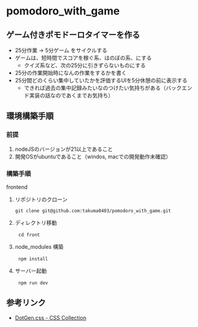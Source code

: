 # pomodoro_with_game

## ゲーム付きポモドーロタイマーを作る
  - 25分作業 -> 5分ゲーム をサイクルする
  - ゲームは、短時間でスコアを稼ぐ系、ほのぼの系、にする
    - クイズ系など、次の25分に引きずらないものにする
  - 25分の作業開始時になんの作業をするかを書く
  - 25分間どのくらい集中していたかを評価するUIを5分休憩の前に表示する
    - できれば過去の集中記録みたいなのつけたい気持ちがある（バックエンド実装の話なのであくまでお気持ち）

## 環境構築手順
  
### 前提
  1. nodeJSのバージョンが21以上であること
  2. 開発OSがubuntuであること（windos, macでの開発動作未確認）
  
### 構築手順
  frontend

  1. リポジトリのクローン  
    <pre> ``` git clone git@github.com:takuma0403/pomodoro_with_game.git ``` </pre>
  2. ディレクトリ移動  
    <pre> ``` cd front ``` </pre>
  3. node_modules 構築  
    <pre> ``` npm install ``` </pre>
  4. サーバー起動  
    <pre> ``` npm run dev ``` </pre>

## 参考リンク
  - [DotGen.css - CSS Collection](https://bcrikko.github.io/css-collection/tool/dotgen/index.html)
